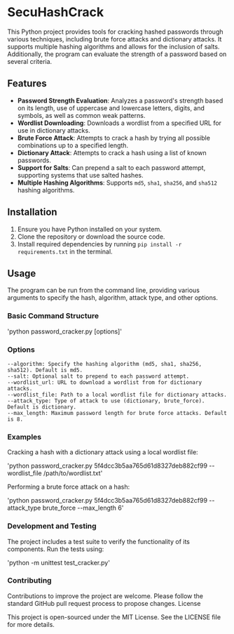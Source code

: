# SecuHashCrack

This Python project provides tools for cracking hashed passwords through various techniques, including brute force attacks and dictionary attacks. It supports multiple hashing algorithms and allows for the inclusion of salts. Additionally, the program can evaluate the strength of a password based on several criteria.

## Features

- **Password Strength Evaluation**: Analyzes a password's strength based on its length, use of uppercase and lowercase letters, digits, and symbols, as well as common weak patterns.
- **Wordlist Downloading**: Downloads a wordlist from a specified URL for use in dictionary attacks.
- **Brute Force Attack**: Attempts to crack a hash by trying all possible combinations up to a specified length.
- **Dictionary Attack**: Attempts to crack a hash using a list of known passwords.
- **Support for Salts**: Can prepend a salt to each password attempt, supporting systems that use salted hashes.
- **Multiple Hashing Algorithms**: Supports `md5`, `sha1`, `sha256`, and `sha512` hashing algorithms.

## Installation

1. Ensure you have Python installed on your system.
2. Clone the repository or download the source code.
3. Install required dependencies by running `pip install -r requirements.txt` in the terminal.

## Usage

The program can be run from the command line, providing various arguments to specify the hash, algorithm, attack type, and other options.

### Basic Command Structure

'python password_cracker.py <hash> [options]'

### Options

    --algorithm: Specify the hashing algorithm (md5, sha1, sha256, sha512). Default is md5.
    --salt: Optional salt to prepend to each password attempt.
    --wordlist_url: URL to download a wordlist from for dictionary attacks.
    --wordlist_file: Path to a local wordlist file for dictionary attacks.
    --attack_type: Type of attack to use (dictionary, brute_force). Default is dictionary.
    --max_length: Maximum password length for brute force attacks. Default is 8.

 ### Examples

Cracking a hash with a dictionary attack using a local wordlist file:

'python password_cracker.py 5f4dcc3b5aa765d61d8327deb882cf99 --wordlist_file /path/to/wordlist.txt'

Performing a brute force attack on a hash:

'python password_cracker.py 5f4dcc3b5aa765d61d8327deb882cf99 --attack_type brute_force --max_length 6'

### Development and Testing

The project includes a test suite to verify the functionality of its components. Run the tests using:

'python -m unittest test_cracker.py'

 ### Contributing

Contributions to improve the project are welcome. Please follow the standard GitHub pull request process to propose changes.
License

This project is open-sourced under the MIT License. See the LICENSE file for more details.



